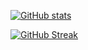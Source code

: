 [![GitHub stats](https://github-readme-stats.vercel.app/api?username=kandarpRJ&theme=city-lights)](https://github.com/kandarpRJ/github-readme-stats)

<a href="https://git.io/streak-stats"><img src="https://streak-stats.demolab.com?user=kandarpRJ" alt="GitHub Streak" /></a>

